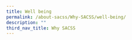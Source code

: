 ```yaml
---
title: Well being
permalink: /about-sacss/Why-SACSS/well-being/
description: ""
third_nav_title: Why SACSS
---
```

